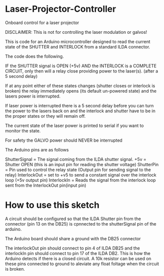 # Laser-Projector-Controller
Onboard control for a laser projector

DISCLAIMER: This is not for controlling the laser modulation or galvos!


This is code for an Arduino microcontroller designed to read the current state of the SHUTTER and INTERLOCK from a standard ILDA connector.

The code does the following.

IF the SHUTTER signal is OPEN (+5v) AND the INTERLOCK is a COMPLETE CIRCUIT, only then will a relay close providing power to the laser(s). (after a 5 second delay)

If at any point either of these states changes (shutter closes or interlock is broken) the relay immediately opens (its default un-powered state) and the lasers power is interrupted.

If laser power is interrupted there is a 5 second delay before you can turn the power to the lasers back on and the interlock and shutter have to be in the proper states or they will remain off.

The current state of the laser power is printed to serial if you want to monitor the state.

For safety the GALVO power should NEVER be interrupted

The Arduino pins are as follows

ShutterSignal = The signal coming from the ILDA shutter signal. +5v = Shutter OPEN (this is an input pin for reading the shutter voltage)
ShutterPin = Pin used to control the relay state (Output pin for sending signal to the relay)
InterlockOut = set to +v5 to send a constant signal over the interlock loop (+5v output pin)
InterlockIn = Reads the signal from the interlock loop sent from the InterlockOut pin(input pin)


# How to use this sketch 

A circuit should be configured so that the ILDA Shutter pin from the connector (pin 13 on the DB25) is cpnnected to the shutterSignal pin of the arduino. 

The Arduino board should share a ground with the DB25 connector

The interlockOut pin should connect to pin 4 of ILDA DB25 and the interlockIn pin should connect to pin 17 of the ILDA DB2. This is how the Arduino detects if there is a closed circuit. A 10k resistor can be used on these pins connected to ground to aleviate any float foltage when the circuit is broken. 
